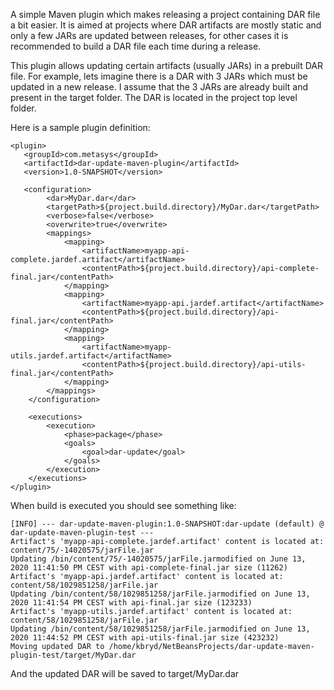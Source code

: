 A simple Maven plugin which makes releasing a project containing DAR file a bit easier. 
It is aimed at projects where DAR artifacts are mostly static and only a few JARs are updated between releases, 
for other cases it is recommended to build a DAR file each time during a release.

This plugin allows updating certain artifacts (usually JARs) in a prebuilt DAR file. For example, lets imagine there
is a DAR with 3 JARs which must be updated in a new release.
I assume that the 3 JARs are already built and present in the target folder. The DAR is located in the project top
level folder.

Here is a sample plugin definition:

```
<plugin>
   <groupId>com.metasys</groupId>
   <artifactId>dar-update-maven-plugin</artifactId>
   <version>1.0-SNAPSHOT</version>

   <configuration>
        <dar>MyDar.dar</dar>
        <targetPath>${project.build.directory}/MyDar.dar</targetPath>
        <verbose>false</verbose>
        <overwrite>true</overwrite>
        <mappings>
            <mapping>
                <artifactName>myapp-api-complete.jardef.artifact</artifactName>
                <contentPath>${project.build.directory}/api-complete-final.jar</contentPath>
            </mapping>
            <mapping>
                <artifactName>myapp-api.jardef.artifact</artifactName>
                <contentPath>${project.build.directory}/api-final.jar</contentPath>
            </mapping>
            <mapping>
                <artifactName>myapp-utils.jardef.artifact</artifactName>
                <contentPath>${project.build.directory}/api-utils-final.jar</contentPath>
            </mapping>
        </mappings>
    </configuration>

    <executions>
        <execution>
            <phase>package</phase>
            <goals>
                <goal>dar-update</goal>
            </goals>
        </execution>
    </executions>
</plugin>
```

When build is executed you should see something like:

```
[INFO] --- dar-update-maven-plugin:1.0-SNAPSHOT:dar-update (default) @ dar-update-maven-plugin-test ---
Artifact's 'myapp-api-complete.jardef.artifact' content is located at: content/75/-14020575/jarFile.jar
Updating /bin/content/75/-14020575/jarFile.jarmodified on June 13, 2020 11:41:50 PM CEST with api-complete-final.jar size (11262)
Artifact's 'myapp-api.jardef.artifact' content is located at: content/58/1029851258/jarFile.jar
Updating /bin/content/58/1029851258/jarFile.jarmodified on June 13, 2020 11:41:54 PM CEST with api-final.jar size (123233)
Artifact's 'myapp-utils.jardef.artifact' content is located at: content/58/1029851258/jarFile.jar
Updating /bin/content/58/1029851258/jarFile.jarmodified on June 13, 2020 11:44:52 PM CEST with api-utils-final.jar size (423232)
Moving updated DAR to /home/kbryd/NetBeansProjects/dar-update-maven-plugin-test/target/MyDar.dar
```

And the updated DAR will be saved to target/MyDar.dar

